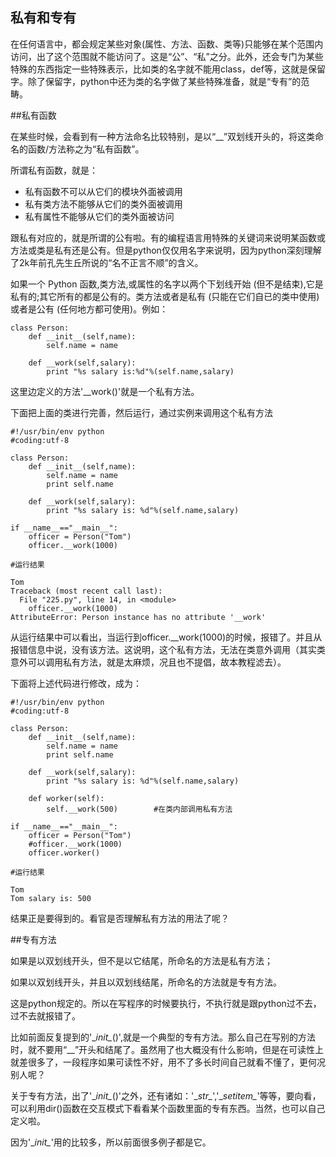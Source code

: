 ## 私有和专有

在任何语言中，都会规定某些对象(属性、方法、函数、类等)只能够在某个范围内访问，出了这个范围就不能访问了。这是“公”、“私”之分。此外，还会专门为某些特殊的东西指定一些特殊表示，比如类的名字就不能用class，def等，这就是保留字。除了保留字，python中还为类的名字做了某些特殊准备，就是“专有”的范畴。

##私有函数

在某些时候，会看到有一种方法命名比较特别，是以“__”双划线开头的，将这类命名的函数/方法称之为“私有函数”。

所谓私有函数，就是：

- 私有函数不可以从它们的模块外面被调用
- 私有类方法不能够从它们的类外面被调用
- 私有属性不能够从它们的类外面被访问

跟私有对应的，就是所谓的公有啦。有的编程语言用特殊的关键词来说明某函数或方法或类是私有还是公有。但是python仅仅用名字来说明，因为python深刻理解了2k年前孔先生丘所说的“名不正言不顺”的含义。

如果一个 Python 函数,类方法,或属性的名字以两个下划线开始 (但不是结束),它是私有的;其它所有的都是公有的。类方法或者是私有 (只能在它们自已的类中使用) 或者是公有 (任何地方都可使用)。例如：

    class Person:
        def __init__(self,name):
            self.name = name

        def __work(self,salary):
            print "%s salary is:%d"%(self.name,salary)

这里边定义的方法'\__work()'就是一个私有方法。

下面把上面的类进行完善，然后运行，通过实例来调用这个私有方法

    #!/usr/bin/env python
    #coding:utf-8

    class Person:
        def __init__(self,name):
            self.name = name
            print self.name

        def __work(self,salary):
            print "%s salary is: %d"%(self.name,salary)

    if __name__=="__main__":
        officer = Person("Tom")
        officer.__work(1000)

    #运行结果

    Tom
    Traceback (most recent call last):
      File "225.py", line 14, in <module>
        officer.__work(1000)
    AttributeError: Person instance has no attribute '__work'

从运行结果中可以看出，当运行到officer.__work(1000)的时候，报错了。并且从报错信息中说，没有该方法。这说明，这个私有方法，无法在类意外调用（其实类意外可以调用私有方法，就是太麻烦，况且也不提倡，故本教程滤去）。

下面将上述代码进行修改，成为：

    #!/usr/bin/env python
    #coding:utf-8

    class Person:
        def __init__(self,name):
            self.name = name
            print self.name

        def __work(self,salary):
            print "%s salary is: %d"%(self.name,salary)

        def worker(self):
            self.__work(500)        #在类内部调用私有方法

    if __name__=="__main__":
        officer = Person("Tom")
        #officer.__work(1000)
        officer.worker()

    #运行结果

    Tom
    Tom salary is: 500

结果正是要得到的。看官是否理解私有方法的用法了呢？

##专有方法

如果是以双划线开头，但不是以它结尾，所命名的方法是私有方法；

如果以双划线开头，并且以双划线结尾，所命名的方法就是专有方法。

这是python规定的。所以在写程序的时候要执行，不执行就是跟python过不去，过不去就报错了。

比如前面反复提到的'\__init\__()',就是一个典型的专有方法。那么自己在写别的方法时，就不要用“__”开头和结尾了。虽然用了也大概没有什么影响，但是在可读性上就差很多了，一段程序如果可读性不好，用不了多长时间自己就看不懂了，更何况别人呢？

关于专有方法，出了'\__init\__()'之外，还有诸如：'\__str\__','\__setitem\__'等等，要向看，可以利用dir()函数在交互模式下看看某个函数里面的专有东西。当然，也可以自己定义啦。

因为'\__init\__'用的比较多，所以前面很多例子都是它。
